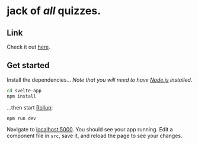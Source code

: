 # jack of <em>all</em> quizzes.

## Link

Check it out [here](https://jack-of-all-quizzes.vercel.app).

## Get started

Install the dependencies...
_Note that you will need to have [Node.js](https://nodejs.org) installed._

```bash
cd svelte-app
npm install
```

...then start [Rollup](https://rollupjs.org):

```bash
npm run dev
```

Navigate to [localhost:5000](http://localhost:5000). You should see your app running. Edit a component file in `src`, save it, and reload the page to see your changes.
